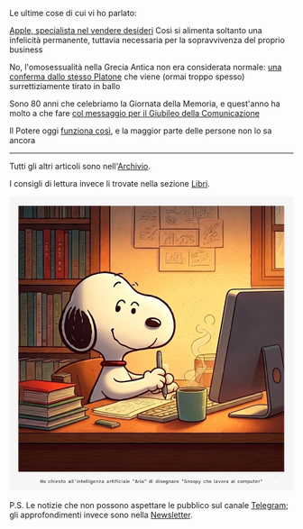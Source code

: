 Le ultime cose di cui vi ho parlato:

[Apple, specialista nel vendere desideri](/articles/2025-02-15-vendere-desideri.html) Così si alimenta soltanto una infelicità permanente, tuttavia necessaria per la sopravvivenza del proprio business

No, l'omosessualità nella Grecia Antica non era considerata normale: [una conferma dallo stesso Platone](/articles/2025-02-07-platone.html) che viene (ormai troppo spesso) surrettiziamente tirato in ballo

Sono 80 anni che celebriamo la Giornata della Memoria, e quest'anno ha molto a che fare [col messaggio per il Giubileo della Comunicazione](/articles/2025-01-27-memoria-corta.html)

Il Potere oggi [funziona così](/articles/2025-01-23-strutture-di-permesso.html), e la maggior parte delle persone non lo sa ancora

---

Tutti gli altri articoli sono nell'[Archivio](/pages/archivio.html).

I consigli di lettura invece li trovate nella sezione [Libri](/pages/libri.html).

![Snoopy che lavora al computer, un'immagine generata dall'intelligenza artificiale "Aria" integrata nel browser Opera](/img/snoopy-lavora-al-computer-aria-ai.jpg)

P.S. Le notizie che non possono aspettare le pubblico sul canale [Telegram](https://t.me/yuridiprodo); gli approfondimenti invece sono nella [Newsletter](/pages/newsletter.html).